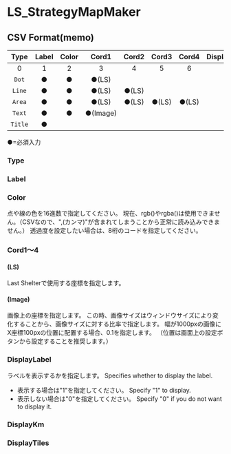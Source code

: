 # LS_StrategyMapMaker

## CSV Format(memo)


|Type|Label|Color|Cord1|Cord2|Cord3|Cord4|DisplayLabel|DisplayKm|DisplayTiles|
| :---: | :---: | :---: | :---: | :---: | :---: | :---: | :---: | :---: | :---: |
|0|1|2|3|4|5|6|7|8|9|
|`Dot`|●|●|●(LS)||||●|||
|`Line`|●|●|●(LS)|●(LS)|||●|●|●|
|`Area`|●|●|●(LS)|●(LS)|●(LS)|●(LS)|●|||
|`Text`|●|●|●(Image)|||||||
|`Title`|●|||||||||

●=必須入力

### Type

### Label


### Color
 点や線の色を16進数で指定してください。
 現在、rgb()やrgba()は使用できません。（CSVなので、",(カンマ)"が含まれてしまうことから正常に読み込みできません。）
 透過度を設定したい場合は、8桁のコードを指定してください。

### Cord1～4
#### (LS)
Last Shelterで使用する座標を指定します。
 
#### (Image)
画像上の座標を指定します。
この時、画像サイズはウィンドウサイズにより変化することから、画像サイズに対する比率で指定します。
幅が1000pxの画像にX座標100pxの位置に配置する場合、0.1を指定します。
（位置は画面上の設定ボタンから設定することを推奨します。）

### DisplayLabel
ラベルを表示するかを指定します。
Specifies whether to display the label.
- 表示する場合は"1"を指定してください。  Specify "1" to display.
- 表示しない場合は"0"を指定してください。  Specify "0" if you do not want to display it.

### DisplayKm


### DisplayTiles
